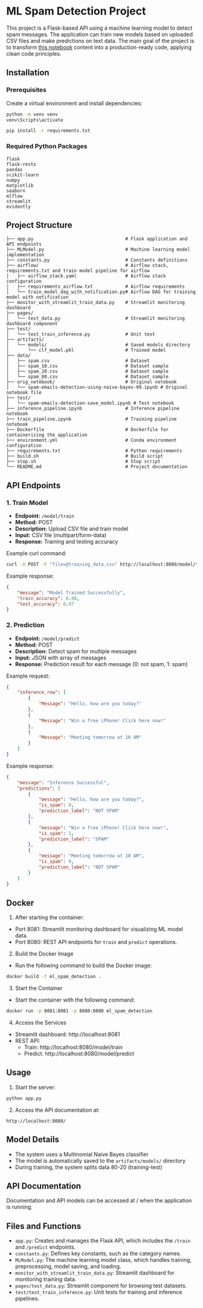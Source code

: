 # ML Spam Detection Project

This project is a Flask-based API using a machine learning model to detect spam messages. The application can train new models based on uploaded CSV files and make predictions on text data.
The main goal of the project is to transform [this notebook](https://www.kaggle.com/code/ahmedraafatmohamed/spam-emails-detection-using-naive-bayes-99) content into a production-ready code, applying clean code principles.

## Installation

### Prerequisites
Create a virtual environment and install dependencies:

```bash
python -m venv venv
venv\Scripts\activate

pip install -r requirements.txt
```

### Required Python Packages
```
flask
flask-restx
pandas
scikit-learn
numpy
matplotlib
seaborn
mlflow
streamlit
evidently
```

## Project Structure
```
├── app.py                                  # Flask application and API endpoints
├── MLModel.py                              # Machine learning model implementation
├── constants.py                            # Constants definitions
├── airflow/                                # Airflow stack, requirements.txt and train model pipeline for airflow
│   ├── airflow_stack.yaml                  # Airflow stack configuration
│   ├── requirements_airflow.txt            # Airflow requirements
│   └── train_model_dag_with_notification.py# Airflow DAG for training model with notification
├── monitor_with_streamlit_train_data.py    # Streamlit monitoring dashboard
├── pages/
│   └── test_data.py                        # Streamlit monitoring dashboard component
├── test/
│   └── test_train_inference.py             # Unit test
├── artifacts/
│   └── models/                             # Saved models directory
│       └── clf_model.pkl                   # Trained model
├── data/
│   ├── spam.csv                            # Dataset
│   ├── spam_10.csv                         # Dataset sample
│   ├── spam_20.csv                         # Dataset sample
│   └── spam_80.csv                         # Dataset sample
├── orig_notebook/                          # Original notebook
│   └── spam-emails-detection-using-naive-bayes-99.ipynb # Original notebook file
├── test/
│   └── spam-emails-detection-save_model.ipynb # Test notebook
├── inference_pipeline.ipynb                # Inference pipeline notebook
├── train_pipeline.ipynb                    # Training pipeline notebook
├── Dockerfile                              # Dockerfile for containerizing the application
├── environment.yml                         # Conda environment configuration
├── requirements.txt                        # Python requirements
├── build.sh                                # Build script
├── stop.sh                                 # Stop script
└── README.md                               # Project documentation
```

## API Endpoints

### 1. Train Model
- **Endpoint:** `/model/train`
- **Method:** POST
- **Description:** Upload CSV file and train model
- **Input:** CSV file (multipart/form-data)
- **Response:** Training and testing accuracy

Example curl command:
```bash
curl -X POST -F "file=@training_data.csv" http://localhost:8080/model/train
```

Example response:
```json
{
    "message": "Model Trained Successfully",
    "train_accuracy": 0.98,
    "test_accuracy": 0.97
}
```

### 2. Prediction
- **Endpoint:** `/model/predict`
- **Method:** POST
- **Description:** Detect spam for multiple messages
- **Input:** JSON with array of messages
- **Response:** Prediction result for each message (0: not spam, 1: spam)

Example request:
```json
{
    "inference_row": [
        {
            "Message": "Hello, how are you today?"
        },
        {
            "Message": "Win a free iPhone! Click here now!"
        },
        {
            "Message": "Meeting tomorrow at 10 AM"
        }
    ]
}
```

Example response:
```json
{
    "message": "Inference Successful",
    "predictions": [
        {
            "message": "Hello, how are you today?",
            "is_spam": 0,
            "prediction_label": "NOT SPAM"
        },
        {
            "message": "Win a free iPhone! Click here now!",
            "is_spam": 1,
            "prediction_label": "SPAM"
        },
        {
            "message": "Meeting tomorrow at 10 AM",
            "is_spam": 0,
            "prediction_label": "NOT SPAM"
        }
    ]
}
```

## Docker

1. After starting the container:
- Port 8081: Streamlit monitoring dashboard for visualizing ML model data.
- Port 8080: REST API endpoints for `train` and `predict` operations.

2. Build the Docker Image
- Run the following command to build the Docker image:

```bash
docker build -t ml_spam_detection .
```

3. Start the Container
- Start the container with the following command:

```bash
docker run -p 8081:8081 -p 8080:8080 ml_spam_detection
```

4. Access the Services
- Streamlit dashboard: http://localhost:8081
- REST API:
    - Train: http://localhost:8080/model/train
    - Predict: http://localhost:8080/model/predict

## Usage

1. Start the server:
```bash
python app.py
```

2. Access the API documentation at:
```
http://localhost:8080/
```

## Model Details
- The system uses a Multinomial Naive Bayes classifier
- The model is automatically saved to the `artifacts/models/` directory
- During training, the system splits data 80-20 (training-test)

## API Documentation
Documentation and API models can be accessed at / when the application is running.

## Files and Functions
- `app.py`: Creates and manages the Flask API, which includes the `/train` and `/predict` endpoints.
- `constants.py`: Defines key constants, such as the category names.
- `MLModel.py`: The machine learning model class, which handles training, preprocessing, model saving, and loading.
- `monitor_with_streamlit_train_data.py`: Streamlit dashboard for monitoring training data.
- `pages/test_data.py`: Streamlit component for browsing test datasets.
- `test/test_train_inference.py`: Unit tests for training and inference pipelines.